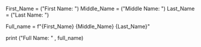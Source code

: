 
First_Name = ("First Name: ")
Middle_Name = ("Middle Name: ")
Last_Name = ("Last Name: ")

Full_name = f"{First_Name} {Middle_Name} {Last_Name}"

print ("Full Name: " , full_name)


